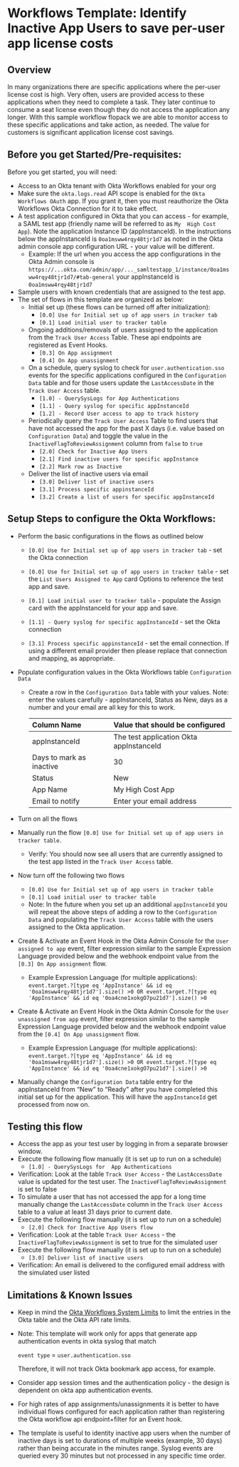 # Workflows Template: Identify Inactive App Users to save per-user app license costs

## Overview


In many organizations there are specific applications where the per-user license cost is high. Very often, users are provided access to these  applications when they need to complete a task. They later continue to consume a seat license even though they do not access the application any  longer. With this sample workflow flopack we are able to monitor access to these specific applications and take action, as needed. The value for customers is significant application license cost savings. 

## Before you get Started/Pre-requisites: 

Before you get started, you will need:
- Access to an Okta tenant with Okta Workflows enabled for your org 
- Make sure the `` okta.logs.read ``  API scope is enabled for the ``Okta Workflows OAuth`` app. If you grant it, then you must reauthorize the Okta Workflows Okta Connection for it to take effect.
- A test application configured in Okta that you can access - for example, a SAML test app (friendly name will be referred to as ``My  High Cost App``). Note the application Instance ID (appInstanceId). In the instructions below the appInstanceId is ``0oa1msww4rqy48tjr1d7`` as noted in the Okta admin console app configuration URL - your value will be different.
  - Example: If the url when you access the app configurations in the Okta Admin console is `https://...okta.com/admin/app/..._samltestapp_1/instance/0oa1msww4rqy48tjr1d7/#tab-general` your appInstanceId is `0oa1msww4rqy48tjr1d7`
- Sample users with known credentials that are assigned to the test app.
- The set of flows in this template are organized as below: 
  - Initial set up (these flows can be turned off after initialization): 
      - `[0.0] Use for Initial set up of app users in tracker tab` 
      - `[0.1] Load initial user to tracker table` 
  - Ongoing additions/removals of users assigned to the application from the `Track User Access` Table. These api endpoints are registered as Event Hooks.  
      - `[0.3] On App assignment`
      - `[0.4] On App unassignment`
  - On a schedule, query syslog to check for `user.authentication.sso` events for the specific applications configured in the `Configuration Data` table and for those users update the `LastAccessDate` in the `Track User Access` table.
      - `[1.0] - QuerySysLogs for App Authentications`
      - `[1.1] - Query syslog for specific appInstanceId`
      - `[1.2] - Record User access to app to track history`
  - Periodically query the `Track User Access` Table to find users that have not accessed the app for the past X days (i.e. value based on `Configuration Data`) and toggle the value in the `InactiveFlagToReviewAssignment` column from `false` to `true`
      - `[2.0] Check for Inactive App Users`
      - `[2.1] Find inactive users for specific appInstance`
      - `[2.2] Mark row as Inactive`
  - Deliver the list of inactive users via email
      - `[3.0] Deliver list of inactive users`
      - `[3.1] Process specific appinstanceId`
      - `[3.2] Create a list of users for specific appInstanceId`


## Setup Steps to configure the Okta Workflows: 

- Perform the basic configurations in the flows as outlined below
  - `[0.0] Use for Initial set up of app users in tracker tab` - set the Okta connection
  - `[0.0] Use for Initial set up of app users in tracker table` - set the `List Users Assigned to App` card Options to reference the test app and save.
  - `[0.1] Load initial user to tracker table` - populate the Assign card with the appInstanceId for your app and save.

  - `[1.1] - Query syslog for specific appInstanceId` - set the Okta connection
  - `[3.1] Process specific appinstanceId` - set the email connection. If using a different email provider then please replace that connection and mapping, as appropriate. 
 
- Populate configuration values in the Okta Workflows table `Configuration Data`
  - Create a row in the `Configuration Data` table with your values. Note: enter the values carefully - appInstanceId, Status as  New, days as a number and your email are all key for this to work. 
  
  
      | **Column Name** | **Value that should be configured**  | 
      |:----------|:----------|
      | appInstanceId   | The test application Okta appInstanceId | 
      | Days to mark as inactive  | 30   | 
      | Status  | New    | 
      | App Name  | My High Cost App   | 
      | Email to notify  | Enter your email address  | 
 - Turn on all the flows
 - Manually run the flow `[0.0] Use for Initial set up of app users in tracker table`. 
   - Verify: You should now see all users that are currently assigned to the test app listed in the `Track User Access` table.
  
- Now turn off the following two flows 
  - `[0.0] Use for Initial set up of app users in tracker table`
  - `[0.1] Load initial user to tracker table`
  - Note: In the future when you set up an additional `appInstanceId` you will repeat the above steps of adding a row to the `Configuration Data` and populating the `Track User Access` table with the users assigned to the Okta application.  
  
- Create & Activate an Event Hook in the Okta Admin Console for the `User assigned to app` event, filter expression similar to the sample Expression Language provided below and the webhook endpoint value from the `[0.3] On App assignment` flow. 
  - Example Expression Language (for multiple applications): `event.target.?[type eq 'AppInstance' && id eq '0oa1msww4rqy48tjr1d7'].size() >0 OR event.target.?[type eq 'AppInstance' && id eq '0oa4cne1xokgO7pu21d7'].size() >0`
  
- Create & Activate an Event Hook in the Okta Admin Console for the `User unassigned from app` event, filter expression similar to the sample Expression Language provided below and the webhook endpoint value from the `[0.4] On App unassignment` flow. 
  - Example Expression Language (for multiple applications): `event.target.?[type eq 'AppInstance' && id eq '0oa1msww4rqy48tjr1d7'].size() >0 OR event.target.?[type eq 'AppInstance' && id eq '0oa4cne1xokgO7pu21d7'].size() >0`
 
- Manually change the `Configuration Data` table entry for the appInstanceId from “New” to “Ready” after you have completed this initial set up for  the application. This will have the `appInstanceId` get processed from now on.
 
## Testing this flow
- Access the app as your test user by logging in from a separate browser window. 
- Execute the following flow manually (it is set up to run on a schedule)
  -  `[1.0] - QuerySysLogs for  App Authentications` 
- Verification: Look at the table `Track User Access` - the `LastAccessDate` value is updated for the test user. The `InactiveFlagToReviewAssignment` is set to  false
- To simulate a user that has not accessed the app for a long time manually change the `LastAccessDate` column in the `Track User Access` table  to a value at least 31 days prior to current date.
- Execute the following flow manually (it is set up to run on a schedule)
  - `[2.0] Check for Inactive App Users flow` 
- Verification: Look at the table `Track User Access` - the `InactiveFlagToReviewAssignment` is set to true for the simulated user
- Execute the following flow manually (it is set up to run on a schedule)
  - `[3.0] Deliver list of inactive users`
- Verification: An email is delivered to the configured email address with the simulated user listed


## Limitations & Known Issues

- Keep in mind the [Okta Workflows System Limits](https://help.okta.com/en/prod/Content/Topics/Workflows/workflows-system-limits.htm) to limit the entries in the Okta table and the Okta API rate limits. 
- Note: This template will work only for apps that generate app authentication events in okta syslog that match
  
    `event type` = `user.authentication.sso` 

  Therefore, it will not track Okta bookmark app access, for example. 
- Consider app session times and the authentication policy - the design is dependent on okta app authentication events. 
- For high rates of app assignments/unassignments it is better to have individual flows configured for each application rather than registering the Okta workflow api endpoint+filter for an Event hook. 
- The template is useful to identity inactive app users when the number of inactive days is set to durations of multiple weeks (example, 30 days) rather than being accurate in the minutes range. Syslog events are queried every 30 minutes but not processed in any specific time order.   
